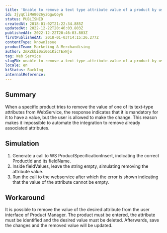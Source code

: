 ```yaml
---
title: 'Unable to remove a text type attribute value of a product by using WebService'
id: 3jyqCliMA8026y2GgwQoyG
status: PUBLISHED
createdAt: 2018-01-02T21:22:34.885Z
updatedAt: 2022-12-22T20:46:03.803Z
publishedAt: 2022-12-22T20:46:03.803Z
firstPublishedAt: 2018-01-03T14:15:26.277Z
contentType: knownIssue
productTeam: Marketing & Merchandising
author: 2mXZkbi0oi061KicTExNjo
tag: Web Service
slugEN: unable-to-remove-a-text-type-attribute-value-of-a-product-by-using-webservice
locale: en
kiStatus: Backlog
internalReference: 
---
```


## Summary

When a specific product tries to remove the value of one of its text-type attributes from WebService, the response indicates that it is mandatory for it to have a value, but the user is allowed to make the change. This reason makes it impossible to automate the integration to remove already associated attributes.

## Simulation

1. Generate a call to WS ProductSpecificationInsert, indicating the correct ProductId and its fieldName.
2. Inside fieldValues, leave the string empty, simulating removing the attribute value.
3. Run the call to the webservice after which the error is shown indicating that the value of the attribute cannot be empty.

## Workaround

It is possible to remove the value of the desired attribute from the user interface of Product Manager. The product must be entered, the attribute must be identified and the desired value must be deleted. Afterwards, save the changes and the removed value will be updated.

